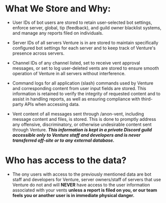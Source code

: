 # What We Store and Why:

- User IDs of bot users are stored to retain user-selected bot settings, enforce server, global, tip (feedback), and guild owner blacklist systems, and manage any reports filed on individuals.

- Server IDs of all servers Venture is in are stored to maintain specifically configured bot settings for each server and to keep track of Venture's presence across servers.

- Channel IDs of any channel listed, set to receive vent approval messages, or set to log user-deleted vents are stored to ensure smooth operation of Venture in all servers without interference.

- Command logs for all application (slash) commands used by Venture and corresponding content from user input fields are stored. This information is retained to verify the integrity of requested content and to assist in handling reports, as well as ensuring compliance with third-party APIs when accessing data.

- Vent content of all messages sent through /anon-vent, including message content and files, is stored. This is done to promptly address any offensive, discriminatory, or otherwise undesirable content sent through Venture. ***This information is kept in a private Discord guild accessible only to Venture staff and developers and is never transferred off-site or to any external database.***

# Who has access to the data?

- The ony users with access to the previously mentioned data are bot staff and developers for Venture, server owners/staff of servers that use Venture do not and will **NEVER** have access to the user information associated with your vents **unless a report is filed on you, or our team feels you or another user is in immediate physical danger.**
